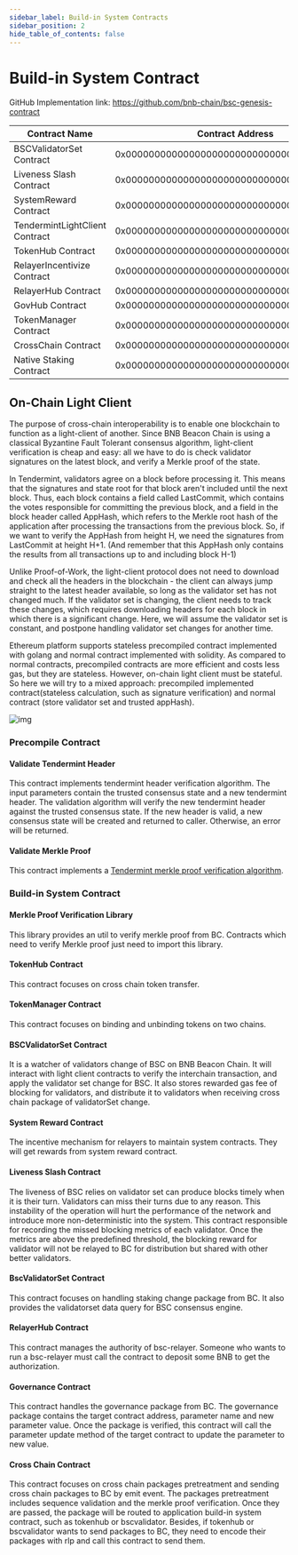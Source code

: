 ```yaml
---
sidebar_label: Build-in System Contracts
sidebar_position: 2
hide_table_of_contents: false
---
```


# Build-in System Contract

GitHub Implementation link: <https://github.com/bnb-chain/bsc-genesis-contract>


| Contract Name                  | Contract Address                           | ABI file                                                                                                                       |
|--------------------------------|--------------------------------------------|--------------------------------------------------------------------------------------------------------------------------------|
| BSCValidatorSet Contract       | 0x0000000000000000000000000000000000001000 | [bscvalidatorset](https://raw.githubusercontent.com/bnb-chain/bsc-genesis-contract/master/abi/bscvalidatorset.abi)             |
| Liveness Slash Contract        | 0x0000000000000000000000000000000000001001 | [slashindicator](https://raw.githubusercontent.com/bnb-chain/bsc-genesis-contract/master/abi/slashindicator.abi)               |
| SystemReward Contract          | 0x0000000000000000000000000000000000001002 | [systemreward](https://raw.githubusercontent.com/bnb-chain/bsc-genesis-contract/master/abi/systemreward.abi)                   |
| TendermintLightClient Contract | 0x0000000000000000000000000000000000001003 | [tendermintlightclient](https://raw.githubusercontent.com/bnb-chain/bsc-genesis-contract/master/abi/tendermintlightclient.abi) |
| TokenHub Contract              | 0x0000000000000000000000000000000000001004 | [tokenhub](https://raw.githubusercontent.com/bnb-chain/bsc-genesis-contract/master/abi/tokenhub.abi)                           |
| RelayerIncentivize Contract    | 0x0000000000000000000000000000000000001005 | [relayerincentivize](https://raw.githubusercontent.com/bnb-chain/bsc-genesis-contract/master/abi/relayerincentivize.abi)       |
| RelayerHub Contract            | 0x0000000000000000000000000000000000001006 | [relayerhub](https://raw.githubusercontent.com/bnb-chain/bsc-genesis-contract/master/abi/relayerhub.abi)                       |
| GovHub Contract                | 0x0000000000000000000000000000000000001007 | [govhub](https://raw.githubusercontent.com/bnb-chain/bsc-genesis-contract/master/abi/govhub.abi)                               |
| TokenManager Contract          | 0x0000000000000000000000000000000000001008 | [tokenmanager](https://raw.githubusercontent.com/bnb-chain/bsc-genesis-contract/master/abi/tokenmanager.abi)                   |
| CrossChain Contract            | 0x0000000000000000000000000000000000002000 | [crosschain](https://raw.githubusercontent.com/bnb-chain/bsc-genesis-contract/master/abi/crosschain.abi)                       |
| Native Staking Contract        | 0x0000000000000000000000000000000000002001 | [staking](https://github.com/bnb-chain/bsc-genesis-contract/blob/master/abi/staking.abi)                                       |

## On-Chain Light Client

The purpose of cross-chain interoperability is to enable one blockchain to function as a light-client of another. Since BNB Beacon Chain is using a classical Byzantine Fault Tolerant consensus algorithm, light-client verification is cheap and easy: all we have to do is check validator signatures on the latest block, and verify a Merkle proof of the state.

In Tendermint, validators agree on a block before processing it. This means that the signatures and state root for that block aren't included until the next block. Thus, each block contains a field called LastCommit, which contains the votes responsible for committing the previous block, and a field in the block header called AppHash, which refers to the Merkle root hash of the application after processing the transactions from the previous block. So, if we want to verify the AppHash from height H, we need the signatures from LastCommit at height H+1. (And remember that this AppHash only contains the results from all transactions up to and including block H-1)

Unlike Proof-of-Work, the light-client protocol does not need to download and check all the headers in the blockchain - the client can always jump straight to the latest header available, so long as the validator set has not changed much. If the validator set is changing, the client needs to track these changes, which requires downloading headers for each block in which there is a significant change. Here, we will assume the validator set is constant, and postpone handling validator set changes for another time.

Ethereum platform supports stateless precompiled contract implemented with golang and normal contract implemented with solidity. As compared to normal contracts, precompiled contracts are more efficient and costs less gas, but they are stateless. However, on-chain light client must be stateful. So here we will try to a mixed approach: precompiled implemented contract(stateless calculation, such as signature verification) and normal contract (store validator set and trusted appHash).

![img](../../static/img/lightclient.png)

### Precompile Contract

#### Validate Tendermint Header

This contract implements tendermint header verification algorithm. The input parameters contain the trusted consensus state and a new tendermint header. The validation algorithm will verify the new tendermint header against the trusted consensus state. If the new header is valid, a new consensus state will be created and returned to caller. Otherwise, an error will be returned.

#### Validate Merkle Proof

This contract implements a [Tendermint merkle proof verification algorithm](https://github.com/tendermint/tendermint/blob/master/docs/architecture/adr-026-general-merkle-proof.md).

### Build-in System Contract
#### **Merkle Proof Verification Library**
This library provides an util to verify merkle proof from BC. Contracts which need to verify Merkle proof just need to import this library.

#### **TokenHub Contract**
This contract focuses on cross chain token transfer.

#### **TokenManager Contract**
This contract focuses on binding and unbinding tokens on two chains.

#### **BSCValidatorSet Contract**
It is a watcher of validators change of BSC on BNB Beacon Chain. It will interact with light client contracts to verify the interchain transaction, and apply the validator set change for BSC. It also stores rewarded gas fee of blocking for validators, and distribute it to validators when receiving cross chain package of validatorSet change.

#### **System Reward Contract**
The incentive mechanism for relayers to maintain system contracts. They will get rewards from system reward contract.

#### **Liveness Slash Contract**
The liveness of BSC relies on validator set can produce blocks timely when it is their turn. Validators can miss their turns due to any reason. This instability of the operation will hurt the performance of the network and introduce more non-deterministic into the system. This contract responsible for recording the missed blocking metrics of each validator. Once the metrics are above the predefined threshold, the blocking reward for validator will not be relayed to BC for distribution but shared with other better validators.

#### **BscValidatorSet Contract**
This contract focuses on handling staking change package from BC. It also provides the validatorset data query for BSC consensus engine.

#### **RelayerHub Contract**
This contract manages the authority of bsc-relayer. Someone who wants to run a bsc-relayer must call the contract to deposit some BNB to get the authorization.

#### **Governance Contract**
This contract handles the governance package from BC. The governance package contains the target contract address, parameter name and new parameter value. Once the package is verified, this contract will call the parameter update method of the target contract to update the parameter to new value.

#### **Cross Chain Contract**
This contract focuses on cross chain packages pretreatment and sending cross chain packages to BC by emit event. The packages pretreatment includes sequence validation and the merkle proof verification. Once they are passed, the package will be routed to application build-in system contract, such as tokenhub or bscvalidator. Besides, if tokenhub or bscvalidator wants to send packages to BC, they need to encode their packages with rlp and call this contract to send them.
